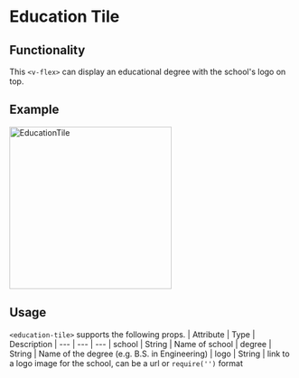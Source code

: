 # Education Tile

## Functionality
This `<v-flex>` can display an educational degree with the school's logo on top.

## Example
<img width="287" alt="EducationTile" src="https://user-images.githubusercontent.com/9166875/59565419-51525880-9008-11e9-9e13-697cbba39459.png">

## Usage
`<education-tile>` supports the following props.
| Attribute | Type | Description
| --- | --- | ---
| school | String | Name of school
| degree | String | Name of the degree (e.g. B.S. in Engineering)
| logo | String | link to a logo image for the school, can be a url or `require('')` format
